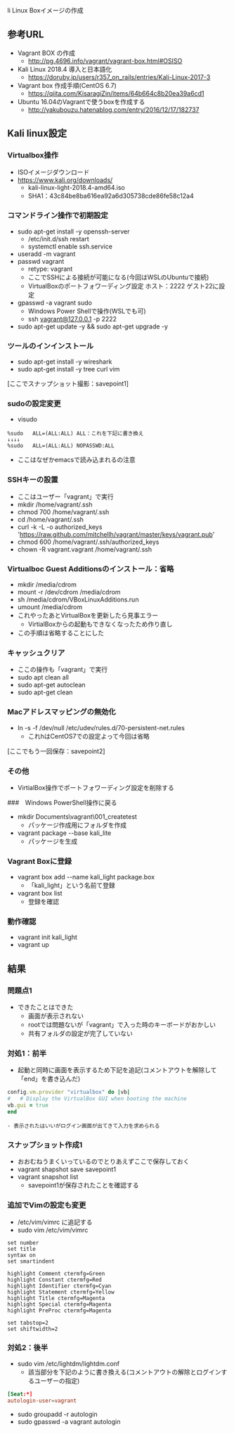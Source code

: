 li Linux Boxイメージの作成

## 参考URL
- Vagrant BOX の作成
  - http://pg.4696.info/vagrant/vagrant-box.html#OSISO
- Kali Linux 2018.4 導入と日本語化
	- https://doruby.jp/users/r357_on_rails/entries/Kali-Linux-2017-3
- Vagrant box 作成手順(CentOS 6.7)
	- https://qiita.com/KisaragiZin/items/64b664c8b20ea39a6cd1
- Ubuntu 16.04のVagrantで使うboxを作成する
	- http://yakubouzu.hatenablog.com/entry/2016/12/17/182737

## Kali linux設定
### Virtualbox操作
- ISOイメージダウンロード
- https://www.kali.org/downloads/
	- kali-linux-light-2018.4-amd64.iso
	- SHA1：43c84be8ba616ea92a6d305738cde86fe58c12a4

### コマンドライン操作で初期設定
- sudo apt-get install -y openssh-server
	- /etc/init.d/ssh restart
	- systemctl enable ssh.service
- useradd -m vagrant
- passwd vagrant
	- retype: vagrant
	- ここでSSHによる接続が可能になる(今回はWSLのUbuntuで接続)
	- VirtualBoxのポートフォワーディング設定 ホスト：2222 ゲスト22に設定
- gpasswd -a vagrant sudo
	- Windows Power Shellで操作(WSLでも可)
	- ssh vagrant@127.0.0.1 -p 2222
- sudo apt-get update -y && sudo apt-get upgrade -y

### ツールのインインストール
- sudo apt-get install -y wireshark
- sudo apt-get install -y tree curl vim

[ここでスナップショット撮影：savepoint1]

### sudoの設定変更
- visudo
```
%sudo   ALL=(ALL:ALL) ALL：これを下記に書き換え
↓↓↓↓
%sudo   ALL=(ALL:ALL) NOPASSWD:ALL
```
- ここはなぜかemacsで読み込まれるの注意

### SSHキーの設置
- ここはユーザー「vagrant」で実行
- mkdir /home/vagrant/.ssh
- chmod 700 /home/vagrant/.ssh
- cd /home/vagrant/.ssh
- curl -k -L -o authorized_keys 'https://raw.github.com/mitchellh/vagrant/master/keys/vagrant.pub'
- chmod 600 /home/vagrant/.ssh/authorized_keys
- chown -R vagrant.vagrant /home/vagrant/.ssh

### Virtualboc Guest Additionsのインストール：省略
- mkdir /media/cdrom
- mount -r /dev/cdrom /media/cdrom
- sh /media/cdrom/VBoxLinuxAdditions.run
- umount /media/cdrom
- これやったあとVirtualBoxを更新したら見事エラー
	- VirtialBoxからの起動もできなくなったため作り直し
- この手順は省略することにした

### キャッシュクリア
- ここの操作も「vagrant」で実行
- sudo apt clean all
- sudo apt-get autoclean
- sudo apt-get clean

### Macアドレスマッピングの無効化
- ln -s -f /dev/null /etc/udev/rules.d/70-persistent-net.rules
	- これhはCentOS7での設定よって今回は省略

[ここでもう一回保存：savepoint2]

### その他
- VirtialBox操作でポートフォワーディング設定を削除する

###　Windows PowerShell操作に戻る
- mkdir Documents\vagrant\001_createtest
	- パッケージ作成用にフォルダを作成
- vagrant package --base kali_lite
	- パッケージを生成

### Vagrant Boxに登録
- vagrant box add --name kali_light package.box
  - 「kali_light」という名前て登録
- vagrant box list
	- 登録を確認

### 動作確認
- vagrant init kali_light
- vagrant up

## 結果
### 問題点1
- できたことはできた
	- 画面が表示されない
	- rootでは問題ないが「vagrant」で入った時のキーボードがおかしい
	- 共有フォルダの設定が完了していない

### 対処1：前半
- 起動と同時に画面を表示するため下記を追記(コメントアウトを解除して「end」を書き込んだ)
```rb
config.vm.provider "virtualbox" do |vb|
#   # Display the VirtualBox GUI when booting the machine
vb.gui = true
end
```
	- 表示されたはいいがログイン画面が出てきて入力を求められる

### スナップショット作成1
- おおむねうまくいっているのでとりあえずここで保存しておく
- vagrant shapshot save savepoint1
- vagrant snapshot list
    - savepoint1が保存されたことを確認する

### 追加でVimの設定も変更
- /etc/vim/vimrc に追記する
- sudo vim /etc/vim/vimrc
```vimrc
set number
set title
syntax on
set smartindent

highlight Comment ctermfg=Green
highlight Constant ctermfg=Red
highlight Identifier ctermfg=Cyan
highlight Statement ctermfg=Yellow
highlight Title ctermfg=Magenta
highlight Special ctermfg=Magenta
highlight PreProc ctermfg=Magenta

set tabstop=2
set shiftwidth=2
```

### 対処2：後半
- sudo vim /etc/lightdm/lightdm.conf
	- 該当部分を下記のように書き換える(コメントアウトの解除とログインするユーザーの指定)
```conf
[Seat:*]
autologin-user=vagrant
```
- sudo groupadd -r autologin
- sudo gpasswd -a vagrant autologin
